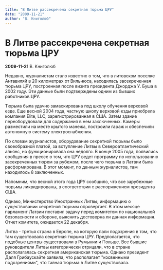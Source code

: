 ```yaml
---
title: "В Литве рассекречена секретная тюрьма ЦРУ"
date: "2009-11-21"
author: "В. Книголюб"
---
```


# В Литве рассекречена секретная тюрьма ЦРУ

**2009-11-21** В. Книголюб

Недавно, журналистам стало известно о том, что в литовском поселке Антавиляй в 20 километрах от Вильнюса, находилась засекреченная тюрьма ЦРУ, построенная после визита президента Джорджа У. Буша в 2002 году. Эти данные были подтверждены одним из бывших работников ЦРУ.

Тюрьма была удачно замаскирована под школу обучения верховой езде. Еще весной 2004 года, частную школу верховой езды приобрела компания Elite, LLC, зарегистрированная в США. Затем здание переоборудовали для содержания в нем заключенных. Камеры разместили на месте крытого манежа, построили гараж и обеспечили автономную систему электроснабжения.

По словам журналистов, оборудование секретной тюрьмы было своеобразной платой, за вступление Литвы в Североатлантический альянс, но функционировала она недолго. В конце 2005 года, появились сообщения в прессе о том, что ЦРУ ведет программу по использованию засекреченных тюрем за рубежом, после чего тюрьма в Латвии была расформирована. В этот момент, по данным журналистов, там находилось 8 заключенных.

Напомним, что весной этого года ЦРУ сообщило, что все зарубежные тюрьмы ликвидированы, в соответствии с распоряжением президента США.

Однако, Министерство Иностранных Литвы, информацию о существовании секретной тюрьмы опровергает. В этом месяце парламент Латвии поставил задачу перед комитетом по национальной безопасности и обороне, выяснить достоверна ли данная информация. Отчет комитета, ожидается 22 декабря.

Литва - третья страна в Европе, на которую пали подозрения в том, что там существовала секретная тюрьма ЦРУ. Предполагается, что подобные центры существовали в Румынии и Польше. Все бывшие руководители Литвы категорически отрицали, что в стране располагалась секретная американская тюрьма. Однако президент Даля Грибаускайте заявила, что располагает "косвенными подозрениями", что тайная тюрьма в Литве существовала.